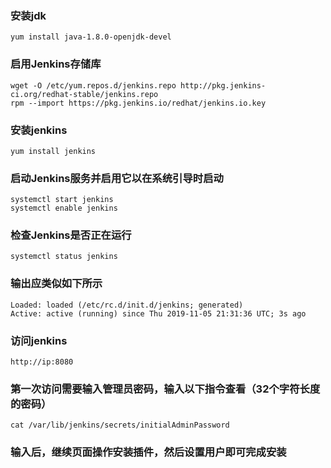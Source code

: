 ### 安装jdk
```shell
yum install java-1.8.0-openjdk-devel
```

### 启用Jenkins存储库
```shell
wget -O /etc/yum.repos.d/jenkins.repo http://pkg.jenkins-ci.org/redhat-stable/jenkins.repo
rpm --import https://pkg.jenkins.io/redhat/jenkins.io.key
```

### 安装jenkins
```shell
yum install jenkins
```

### 启动Jenkins服务并启用它以在系统引导时启动
```shell
systemctl start jenkins
systemctl enable jenkins
```

### 检查Jenkins是否正在运行
```shell
systemctl status jenkins
```

### 输出应类似如下所示
```shell
Loaded: loaded (/etc/rc.d/init.d/jenkins; generated)
Active: active (running) since Thu 2019-11-05 21:31:36 UTC; 3s ago
```

### 访问jenkins
```shell
http://ip:8080
```

### 第一次访问需要输入管理员密码，输入以下指令查看（32个字符长度的密码）
```shell
cat /var/lib/jenkins/secrets/initialAdminPassword
```

### 输入后，继续页面操作安装插件，然后设置用户即可完成安装